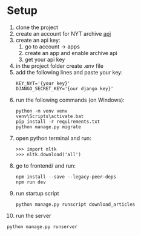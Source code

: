 # Setup

1. clone the project
2. create an account for NYT archive [api](https://developer.nytimes.com/docs/archive-product/1/overview)
3. create an api key:
   1. go to account -> apps
   2. create an app and enable archive api
   3. get your api key
4. in the project folder create .env file
5. add the following lines and paste your key: 
   ```
   KEY_NYT='{your key}'
   DJANGO_SECRET_KEY='{our django key}'
   ```
6. run the following commands (on Windows): 
   ```
   python -m venv venv
   venv\Scripts\activate.bat
   pip install -r requirements.txt
   python manage.py migrate
   ```
7. open python terminal and run:
   ```
   >>> import nltk
   >>> nltk.download('all')
   ```
8. go to frontend/ and run:
   ```
   npm install --save --legacy-peer-deps
   npm run dev
   ```
9. run startup script 
   ```
   python manage.py runscript download_articles
   ```
10. run the server
   ```
   python manage.py runserver
   ```